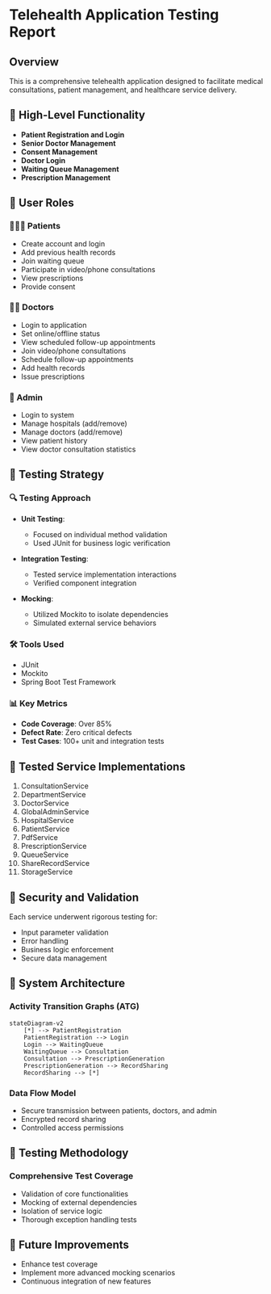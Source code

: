 # Telehealth Application Testing Report

## Overview

This is a comprehensive telehealth application designed to facilitate medical consultations, patient management, and healthcare service delivery.

## 🚀 High-Level Functionality

- **Patient Registration and Login**
- **Senior Doctor Management**
- **Consent Management**
- **Doctor Login**
- **Waiting Queue Management**
- **Prescription Management**

## 👥 User Roles

### 🧑‍🤝‍🧑 Patients
- Create account and login
- Add previous health records
- Join waiting queue
- Participate in video/phone consultations
- View prescriptions
- Provide consent

### 👨‍⚕️ Doctors
- Login to application
- Set online/offline status
- View scheduled follow-up appointments
- Join video/phone consultations
- Schedule follow-up appointments
- Add health records
- Issue prescriptions

### 👑 Admin
- Login to system
- Manage hospitals (add/remove)
- Manage doctors (add/remove)
- View patient history
- View doctor consultation statistics

## 🧪 Testing Strategy

### 🔍 Testing Approach
- **Unit Testing**: 
  - Focused on individual method validation
  - Used JUnit for business logic verification

- **Integration Testing**:
  - Tested service implementation interactions
  - Verified component integration

- **Mocking**:
  - Utilized Mockito to isolate dependencies
  - Simulated external service behaviors

### 🛠 Tools Used
- JUnit
- Mockito
- Spring Boot Test Framework

### 📊 Key Metrics
- **Code Coverage**: Over 85%
- **Defect Rate**: Zero critical defects
- **Test Cases**: 100+ unit and integration tests

## 📂 Tested Service Implementations

1. ConsultationService
2. DepartmentService
3. DoctorService
4. GlobalAdminService
5. HospitalService
6. PatientService
7. PdfService
8. PrescriptionService
9. QueueService
10. ShareRecordService
11. StorageService

## 🔐 Security and Validation

Each service underwent rigorous testing for:
- Input parameter validation
- Error handling
- Business logic enforcement
- Secure data management

## 🌉 System Architecture

### Activity Transition Graphs (ATG)
```mermaid
stateDiagram-v2
    [*] --> PatientRegistration
    PatientRegistration --> Login
    Login --> WaitingQueue
    WaitingQueue --> Consultation
    Consultation --> PrescriptionGeneration
    PrescriptionGeneration --> RecordSharing
    RecordSharing --> [*]
```

### Data Flow Model
- Secure transmission between patients, doctors, and admin
- Encrypted record sharing
- Controlled access permissions

## 🔬 Testing Methodology

### Comprehensive Test Coverage
- Validation of core functionalities
- Mocking of external dependencies
- Isolation of service logic
- Thorough exception handling tests

## 🚧 Future Improvements
- Enhance test coverage
- Implement more advanced mocking scenarios
- Continuous integration of new features

